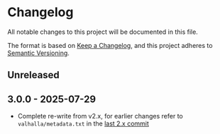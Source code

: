 # Changelog

All notable changes to this project will be documented in this file.

The format is based on [Keep a Changelog](https://keepachangelog.com/en/1.1.0/),
and this project adheres to [Semantic Versioning](https://semver.org/spec/v2.0.0.html).

## Unreleased

## 3.0.0 - 2025-07-29

- Complete re-write from v2.x, for earlier changes refer to `valhalla/metadata.txt` in the [last 2.x commit](https://github.com/nilsnolde/valhalla-qgis-plugin/blob/78c2c71585f23beba796ee85f70b906dbe615f5a/valhalla/metadata.txt)
